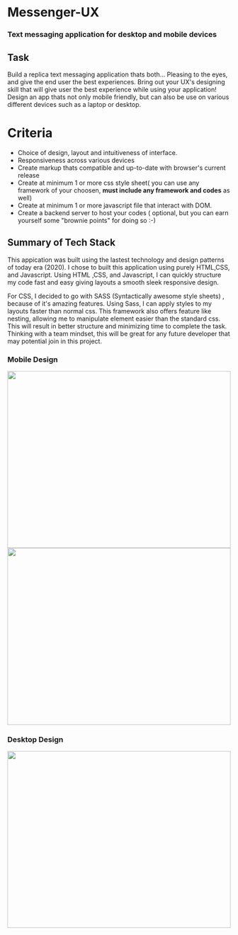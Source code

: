 # Messenger-UX

### Text messaging application for desktop and mobile devices

## Task
Build a replica text messaging application thats both... Pleasing to the eyes, and give the end user the best experiences. 
Bring out your UX's designing skill that will give user the best experience while using your application!
Design an app thats not only mobile friendly, but can also be use on various different devices such as a laptop or desktop.


# Criteria
* Choice of design, layout and intuitiveness of interface.
* Responsiveness across various devices
* Create markup thats compatible and up-to-date with browser's current release
* Create at minimum 1 or more css style sheet( you can use any framework of your choosen, **must include any framework and codes** as well)
* Create at minimum 1 or more javascript file that interact with DOM.
* Create a backend server to host your codes ( optional, but you can earn yourself some "brownie points" for doing so :-) 

## Summary of Tech Stack
This appication was built using the lastest technology and design patterns of today era (2020). I chose to built this application using purely HTML,CSS, and Javascript. Using HTML ,CSS, and Javascript, I can quickly structure my code fast and easy giving layouts a smooth sleek responsive design.

For CSS, I decided to go with SASS (Syntactically awesome style sheets) , because of it's amazing features. Using Sass, I can apply styles to my layouts faster than normal css. This framework also offers feature like nesting, allowing me to manipulate element easier than the standard css. This will result in better structure and minimizing time to complete the task. Thinking with a team mindset, this will be great for any future developer that may potential join in this project. 


### Mobile Design
<center>
  <img src="https://github.com/cbedroid/Messenger-UI/blob/master/images/WM_mobile_portrait.png" width="100%" height="400px">
  </br>
  <img src="https://github.com/cbedroid/Messenger-UI/blob/master/images/WM_mobile_horizontal.png" width="100%" height="400px">
</center>

### Desktop Design
<center>
  <img src="https://github.com/cbedroid/Messenger-UI/blob/master/images/WM_desktop.png" width="100%" height="400px">
 </center
